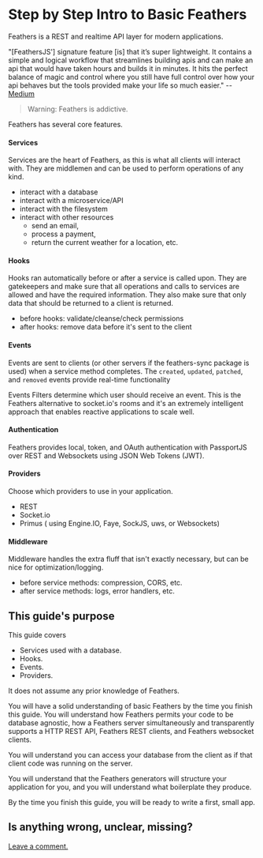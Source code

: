 # Step by Step Intro to Basic Feathers

Feathers is a REST and realtime API layer for modern applications.

"[FeathersJS'] signature feature [is] that it’s super lightweight.
It contains a simple and logical workflow that streamlines building apis
and can make an api that would have taken hours and builds it in minutes.
It hits the perfect balance of magic and control
where you still have full control over how your api behaves
but the tools provided make your life so much easier." --
[Medium](https://medium.com/@codingfriend/feathersjs-a-framework-that-will-spoil-you-109525dfd35e#.8kf707x3k)

> Warning: Feathers is addictive.

Feathers has several core features.

#### Services

Services are the heart of Feathers, as this is what all clients will interact with.
They are middlemen and can be used to perform operations of any kind.
- interact with a database
- interact with a microservice/API
- interact with the filesystem
- interact with other resources
    - send an email,
    - process a payment,
    - return the current weather for a location, etc.
        
#### Hooks
        
Hooks ran automatically before or after a service is called upon.
They are gatekeepers and make sure that all operations and calls to services are
allowed and have the required information.
They also make sure that only data that should be returned to a client is returned.
- before hooks: validate/cleanse/check permissions
- after hooks: remove data before it's sent to the client

#### Events

Events are sent to clients (or other servers if the feathers-sync package is used)
when a service method completes.
The `created`, `updated`, `patched`, and `removed` events provide real-time functionality
    
Events Filters determine which user should receive an event.
This is the Feathers alternative to socket.io's rooms
and it's an extremely intelligent approach that enables reactive applications to scale well.

#### Authentication

Feathers provides local, token, and OAuth authentication with PassportJS
over REST and Websockets using JSON Web Tokens (JWT).

#### Providers

Choose which providers to use in your application.
- REST
- Socket.io
- Primus ( using Engine.IO, Faye, SockJS, uws, or Websockets)
    
#### Middleware
  
Middleware handles the extra fluff that isn't exactly necessary,
but can be nice for optimization/logging.
- before service methods: compression, CORS, etc.
- after service methods: logs, error handlers, etc.
    
## This guide's purpose

This guide covers
- Services used with a database.
- Hooks.
- Events.
- Providers.

It does not assume any prior knowledge of Feathers.

You will have a solid understanding of basic Feathers by the time you finish this guide.
You will understand how Feathers permits your code to be database agnostic,
how a Feathers server simultaneously and transparently supports a HTTP REST API,
Feathers REST clients, and Feathers websocket clients.

You will understand you can access your database from the client
as if that client code was running on the server.

You will understand that the Feathers generators will structure your application for you,
and you will understand what boilerplate they produce.

By the time you finish this guide, you will be ready to write a first, small app.

## Is anything wrong, unclear, missing?
[Leave a comment.](https://github.com/feathersjs/feathers-guide/issues/new?title=Comment:Step-Readme&body=Comment:Step-Readme)
